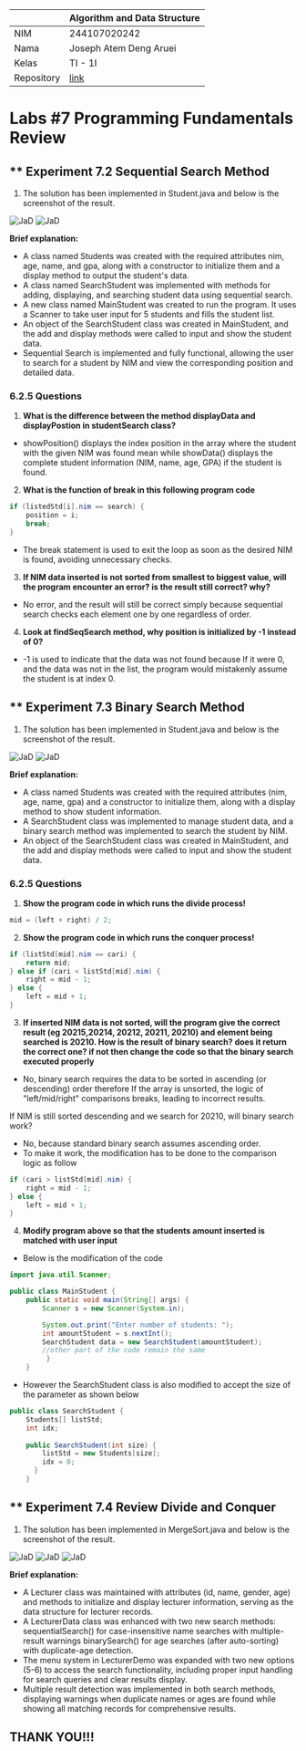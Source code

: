 |  | Algorithm and Data Structure |
|--|--|
| NIM | 244107020242 |
| Nama | Joseph Atem Deng Aruei |
| Kelas | TI - 1I |
| Repository | [link](https://github.com/JosephAt10/Semester-Two) |

# Labs #7 Programming Fundamentals Review

## ** Experiment 7.2 Sequential Search Method

1. The solution has been implemented in Student.java and below is the screenshot of the result.

![JaD](photo/1.png)
![JaD](photo/2.png)

**Brief explanation:**
- A class named Students was created with the required attributes nim, age, name, and gpa, along with a constructor to initialize them and a display method to output the student's data.
- A class named SearchStudent was implemented with methods for adding, displaying, and searching student data using sequential search.
- A new class named MainStudent was created to run the program. It uses a Scanner to take user input for 5 students and fills the student list.
- An object of the SearchStudent class was created in MainStudent, and the add and display methods were called to input and show the student data.
- Sequential Search is implemented and fully functional, allowing the user to search for a student by NIM and view the corresponding position and detailed data.


### **6.2.5 Questions**
1. **What is the difference between the method displayData and displayPostion in studentSearch class?**
- showPosition() displays the index position in the array where the student with the given NIM was found mean while showData() displays the complete student information (NIM, name, age, GPA) if the student is found. 
2. **What is the function of break in this following program code**
```java
if (listedStd[i].nim == search) {
    position = i;
    break;
}
```
- The break statement is used to exit the loop as soon as the desired NIM is found, avoiding unnecessary checks.
3. **If NIM data inserted is not sorted from smallest to biggest value, will the program encounter an error? is the result still correct? why?**
- No error, and the result will still be correct simply because sequential search checks each element one by one regardless of order. 
4. **Look at findSeqSearch method, why position is initialized by -1 instead of 0?**
- -1 is used to indicate that the data was not found because If it were 0, and the data was not in the list, the program would mistakenly assume the student is at index 0.


## ** Experiment 7.3 Binary Search Method

1. The solution has been implemented in Student.java and below is the screenshot of the result.

![JaD](photo/3.png)
![JaD](photo/4.png)

**Brief explanation:**
- A class named Students was created with the required attributes (nim, age, name, gpa) and a constructor to initialize them, along with a display method to show student information.
- A SearchStudent class was implemented to manage student data, and a binary search method was implemented to search the student by NIM.
- An object of the SearchStudent class was created in MainStudent, and the add and display methods were called to input and show the student data.


### **6.2.5 Questions**
1. **Show the program code in which runs the divide process!**
```java
mid = (left + right) / 2;
```
2. **Show the program code in which runs the conquer process!**
```java
if (listStd[mid].nim == cari) {
    return mid;
} else if (cari < listStd[mid].nim) {
    right = mid - 1;
} else {
    left = mid + 1;
}
```
3. **If inserted NIM data is not sorted, will the program give the correct result (eg 20215,20214, 20212, 20211, 20210) and element being searched is 20210. How is the result of binary search? does it return the correct one? if not then change the code so that the binary search executed properly**
- No, binary search requires the data to be sorted in ascending (or descending) order therefore If the array is unsorted, the logic of "left/mid/right" comparisons breaks, leading to incorrect results.

If NIM is still sorted descending and we search for 20210, will binary search work?
- No, because standard binary search assumes ascending order.
- To make it work, the modification has to be done to the comparison logic as follow
```java
if (cari > listStd[mid].nim) {
    right = mid - 1;
} else {
    left = mid + 1;
}
```
4. **Modify program above so that the students amount inserted is matched with user input**
- Below is the modification of the code
```java
import java.util.Scanner;

public class MainStudent {
    public static void main(String[] args) {
        Scanner s = new Scanner(System.in);

        System.out.print("Enter number of students: ");
        int amountStudent = s.nextInt();
        SearchStudent data = new SearchStudent(amountStudent);
        //other part of the code remain the same
         }
    }
```
- However the SearchStudent class is also modified to accept the size of the parameter as shown below
```java
public class SearchStudent {
    Students[] listStd;
    int idx;
   
    public SearchStudent(int size) {
        listStd = new Students[size];
        idx = 0;
      }
    }
```


## ** Experiment 7.4 Review Divide and Conquer

1. The solution has been implemented in MergeSort.java and below is the screenshot of the result.

![JaD](photo/5.png)
![JaD](photo/6.png)
![JaD](photo/7.png)

**Brief explanation:**
- A Lecturer class was maintained with attributes (id, name, gender, age) and methods to initialize and display lecturer information, serving as the data structure for lecturer records.
- A LecturerData class was enhanced with two new search methods: sequentialSearch() for case-insensitive name searches with multiple-result warnings binarySearch() for age searches (after auto-sorting) with duplicate-age detection.
- The menu system in LecturerDemo was expanded with two new options (5-6) to access the search functionality, including proper input handling for search queries and clear results display.
- Multiple result detection was implemented in both search methods, displaying warnings when duplicate names or ages are found while showing all matching records for comprehensive results.


## **THANK YOU!!!**

